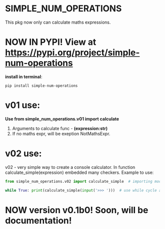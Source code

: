 # SIMPLE_NUM_OPERATIONS
This pkg now only can calculate maths expressions.

# NOW IN PYPI! View at https://pypi.org/project/simple-num-operations
**install in terminal**:
 ```terminal
 pip install simple-num-operations
 ```

# v01 use:
  **Use from simple_num_operations.v01 import calculate**
  1. Arguments to calculate func - **(expression:str)**
  2. If no maths expr, will be exeption NotMathsExpr.

# v02 use:
 v02 - very simple way to create a console calculator. In function calculate_simple(expression) embedded many checkers.
 Example to use:
  ```python
from simple_num_operations.v02 import calculate_simple  # importing module

while True: print(calculate_simple(input('>>> ')))  # use while cycle and run function

```

# NOW version v0.1b0! Soon, will be documentation!
